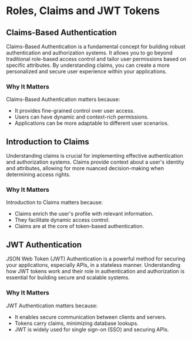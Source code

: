 #  Roles, Claims and JWT Tokens

## Claims-Based Authentication

Claims-Based Authentication is a fundamental concept for building robust authentication and authorization systems. It allows you to go beyond traditional role-based access control and tailor user permissions based on specific attributes. By understanding claims, you can create a more personalized and secure user experience within your applications.

### Why It Matters
Claims-Based Authentication matters because:
- It provides fine-grained control over user access.
- Users can have dynamic and context-rich permissions.
- Applications can be more adaptable to different user scenarios.


## Introduction to Claims

Understanding claims is crucial for implementing effective authentication and authorization systems. Claims provide context about a user's identity and attributes, allowing for more nuanced decision-making when determining access rights. 

### Why It Matters
Introduction to Claims matters because:
- Claims enrich the user's profile with relevant information.
- They facilitate dynamic access control.
- Claims are at the core of token-based authentication.

## JWT Authentication

JSON Web Token (JWT) Authentication is a powerful method for securing your applications, especially APIs, in a stateless manner. Understanding how JWT tokens work and their role in authentication and authorization is essential for building secure and scalable systems.

### Why It Matters
JWT Authentication matters because:
- It enables secure communication between clients and servers.
- Tokens carry claims, minimizing database lookups.
- JWT is widely used for single sign-on (SSO) and securing APIs.

